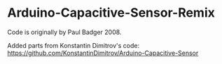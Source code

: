 # Arduino-Capacitive-Sensor-Remix

Code is originally by Paul Badger 2008.

Added parts from Konstantin Dimitrov's code: https://github.com/KonstantinDimitrov/Arduino-Capacitive-Sensor
